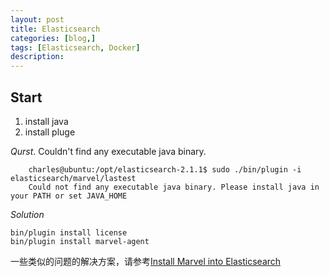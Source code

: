 ```yaml
---
layout: post
title: Elasticsearch
categories: [blog,]
tags: [Elasticsearch, Docker]
description: 
---
```


## Start
1. install java
2. install pluge

*Qurst*. Couldn't find any executable java binary.
```
    charles@ubuntu:/opt/elasticsearch-2.1.1$ sudo ./bin/plugin -i elasticsearch/marvel/lastest
    Could not find any executable java binary. Please install java in your PATH or set JAVA_HOME
```
*Solution*

    bin/plugin install license
    bin/plugin install marvel-agent
一些类似的问题的解决方案，请参考[Install Marvel into Elasticsearch](http://stackoverflow.com/questions/23604868/install-marvel-plugin-for-elasticsearch)


